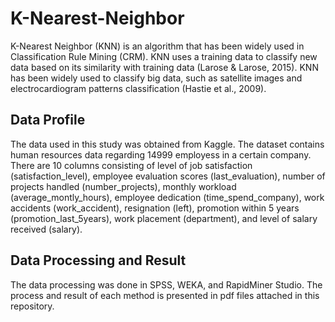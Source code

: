 # K-Nearest-Neighbor

K-Nearest Neighbor (KNN) is an algorithm that has been widely used in Classification Rule Mining (CRM). KNN uses a training data to classify new data based on its similarity with training data (Larose & Larose, 2015). KNN has been widely used to classify big data, such as satellite images and electrocardiogram patterns classification (Hastie et al., 2009).


## Data Profile
The data used in this study was obtained from Kaggle. The dataset contains human resources data regarding 14999 employess in a certain company. There are 10 columns consisting of level of job satisfaction (satisfaction_level), employee evaluation scores (last_evaluation), number of projects handled (number_projects), monthly workload (average_montly_hours), employee dedication (time_spend_company), work accidents (work_accident), resignation (left), promotion within 5 years (promotion_last_5years), work placement (department), and level of salary received (salary).

## Data Processing and Result
The data processing was done in SPSS, WEKA, and RapidMiner Studio. The process and result of each method is presented in pdf files attached in this repository.
